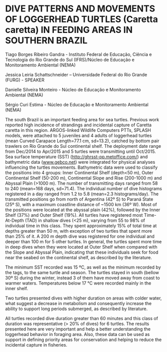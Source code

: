 # DIVE PATTERNS AND MOVEMENTS OF LOGGERHEAD TURTLES (Caretta caretta) IN FEEDING AREAS IN SOUTHERN BRAZIL 

Tiago Borges Ribeiro Gandra - Instituto Federal de Educação, Ciência e Tecnologia do Rio Grande do Sul (IFRS)/Núcleo de Educação e Monitoramento Ambiental (NEMA) 

Jessica Leiria Schattschneider – Universidade Federal do Rio Grande (FURG) - SPEAKER 

Danielle Silveira Monteiro - Núcleo de Educação e Monitoramento Ambiental (NEMA) 

Sérgio Curi Estima - Núcleo de Educação e Monitoramento Ambiental (NEMA) 

The south Brazil is an important feeding area for sea turtles. Previous work reported high incidence of strandings and incidental capture of Caretta caretta in this region. ARGOS-linked Wildlife Computers PTTs, SPLASH models, were attached to 5 juveniles and 4 adults of loggerhead turtles (mean Curved Carapace Length=77.1 cm, sd=13.2), catched by bottom pair trawlers on Rio Grande do Sul continental shelf. The deployment date range from Dec/2014 to Apr/2015 and 5 turtles were transmitting until Oct/2015. Sea surface temperature (SST) (http://ghrsst-pp.metoffice.com/) and bathymetric data (www.gebco.net) were integrated for physical analyses influencing the turtles movements.  Bathymetric data were used to classify the positions into 4 groups: Inner Continental Shelf (depth<50 m), Outer Continental Shelf (50-200 m), Continental Slope and Rise (200-1000 m) and Abyssal Plain (>1000 m). The number of transmitting days ranged from 58 to 240 (mean=168 days, sd=71.4). The individual number of dive histograms registered in a day ranged from 1.2 to 5.8 (mean=2.3 histograms/day). The transmitted positions go from north of Argentina (42º S) to Paraná State (25º S), with a maximum coastline distance of ~1500 km (36º W). Most of the positions were located at the abyssal plain (42%), followed by the Inner Shelf (37%) and Outer Shelf (19%). All turtles have registered most Time-At-Depth (TAD) in shallow dives (<25 m), varying from 55 to 98% of individual time in this class. They spent approximately 15% of total time at depths greater than 50 m, with exception of two turtles that spent more than 25% of it. A 200 m depth dive was registered for one individual and deeper than 100 m for 5 other turtles. In general, the turtles spent more time in deep dives when they were located at Outer Shelf when compared with the Slope and Abyssal Plain, indicating that these individuals seek for food near the seabed on the continental shelf, as described by the literature. 

 

The minimum SST recorded was 15 ºC, as well as the minimum recorded by the tags, to the same turtle and season. The turtles stayed in south (bellow 30º S) during the winter, instead 3 of them have moved away from coast to warmer waters. Temperatures below 17 °C were recorded mainly in the inner shelf. 

 

Two turtles presented dives with higher duration on areas with colder water, what suggest a  decrease in metabolism and consequently increase the ability to support long periods submerged, as described by literature. 

 

All turtles recorded dive duration greater than 60 minutes and this class of duration was representative (> 20% of dives) for 6 turtles. The results presented here are very important and help a better understanding the loggerhead behavior in foraging area. Also, these data can be used  as support in defining priority areas for conservation and helping to reduce the incidental capture in fisheries. 
